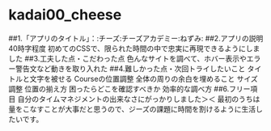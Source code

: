 # kadai00_cheese
##1.「アプリのタイトル」：:チーズ:チーズアカデミー:ねずみ:
##2.アプリの説明40時字程度
初めてのCSSで、限られた時間の中で忠実に再現できるようにしました
##3.工夫した点・こだわった点
色んなサイトを調べて、ホバー表示やエラー警告文など動きを取り入れた
##4.難しかった点・次回トライしたいこと
タイトルと文字を被せる
Courseの位置調整
全体の周りの余白を埋めること
サイズ調整
位置の揃え方
困ったらどこを確認すべきか
効率的な調べ方
##6.フリー項目
自分のタイムマネジメントの出来なさにがっかりしました＞＜
最初のうちは量をこなすことが大事だと思うので、ジーズの課題に時間を割けるように生活したいです。
